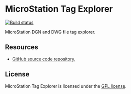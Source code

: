 # MicroStation Tag Explorer

[![Build status](https://dev.azure.com/wieslawsoltes/GitHub/_apis/build/status/Sources/MicroStationTagExplorer)](https://dev.azure.com/wieslawsoltes/GitHub/_build/latest?definitionId=62)

MicroStation DGN and DWG file tag explorer.

## Resources

* [GitHub source code repository.](https://github.com/wieslawsoltes/MicroStationTagExplorer)

## License

MicroStation Tag Explorer is licensed under the [GPL license](LICENSE.TXT).
